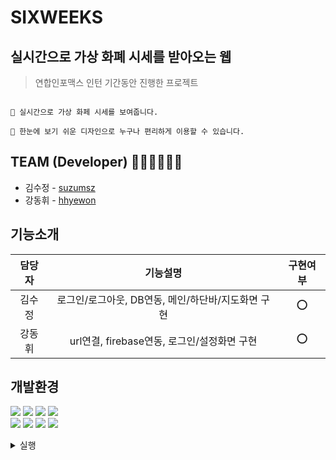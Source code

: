 # SIXWEEKS
## 실시간으로 가상 화폐 시세를 받아오는 웹
> 연합인포맥스 인턴 기간동안 진행한 프로젝트

```

📌 실시간으로 가상 화페 시세를 보여줍니다. 

📌 한눈에 보기 쉬운 디자인으로 누구나 편리하게 이용할 수 있습니다.

```

## TEAM (Developer) 👩🏻‍💻👨🏻‍💻
- 김수정 - [suzumsz](https://github.com/suzumsz)  
- 강동휘 - [hhyewon](https://github.com/hhyewon)  

## 기능소개 
|  담당자  |   기능설명   |   구현여부   |                              
| :----------: | :----------------: | :----------: |
|김수정| 로그인/로그아웃, DB연동, 메인/하단바/지도화면 구현  | ⭕ |
|강동휘| url연결, firebase연동, 로그인/설정화면 구현 | ⭕ |

## 개발환경
<img src="https://img.shields.io/badge/Node.js-339933?logo=Node.js&logoColor=white"> <img src="https://img.shields.io/badge/MySQL-4479A1?logo=MySQL&logoColor=white"> <img src="https://img.shields.io/badge/Next.js-000000?logo=Next.js&logoColor=white"> <img src="https://img.shields.io/badge/ReactJS-61DAFB?logo=React&logoColor=white">   
<img src="https://img.shields.io/badge/Bootstrap-7952B3?logo=Bootstrap&logoColor=white"> <img src="https://img.shields.io/badge/Photoshop-31A8FF?logo=Adobe-Photoshop&logoColor=white"> <img src="https://img.shields.io/badge/Illustrator-FF9A00?logo=Adobe-Illustrator&logoColor=white"> <img src="https://img.shields.io/badge/XD-FF61F6?logo=Adobe-XD&logoColor=white">

<details>
<summary> 실행 </summary>
<div markdown="1">

```
npm run dev
```

</div>
</details>
